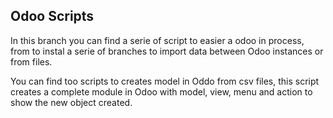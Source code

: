 Odoo Scripts
------------

In this branch you can find a serie of script to easier a odoo in process, from to instal a serie of branches to import data between Odoo instances or from files.

You can find too scripts to creates model in Oddo from csv files, this script creates a complete module in Odoo with model, view, menu and action to show the new object created.

